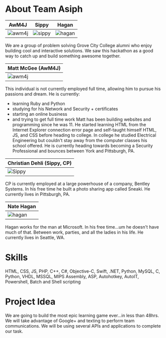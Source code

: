 About Team Asiph
===========================

| AwM4J | Sippy | Hagan
|--- |--- |---
| ![awm4j](http://graph.facebook.com/awm4j/picture?type=large) | ![sippy](http://graph.facebook.com/Sippyy/picture?type=large) | ![hagan](http://graph.facebook.com/nate.hagan/picture?type=large) |

We are a group of problem solving Grove City College alumni who enjoy building cool and interactive solutions.
We saw this hackathon as a good way to catch up and build something awesome together.

| Matt McGee (AwM4J)
|---
| ![awm4j](http://graph.facebook.com/awm4j/picture?type=large) 

This individual is not currently employed full time, allowing him to pursue his passions and dream.
He is currently:
* learning Ruby and Python
* studying for his Network and Security + certificates
* starting an online business
* and trying to get full time work
Matt has been building websites and programming since he was 11. 
He started learning HTML from the Internet Explorer connection error page and self-taught himself HTML, JS, and CSS before heading to college.
In college he studied Electrical Engineering but couldn't stay away from the computer classes his school offered.
He is currently heading towards becoming a Security Professional and bounces between York and Pittsburgh, PA.


| Christian Dehli (Sippy, CP)
|---
| ![Sippy](http://graph.facebook.com/Sippyy/picture?type=large) 

CP is currently employed at a large powerhouse of a company, Bentley Systems.
In his free time he built a photo sharing app called Sneaki.
He currently lives in Pittsburgh, PA.


| Nate Hagan
|---
| ![hagan](http://graph.facebook.com/nate.hagan/picture?type=large)

Hagan works for the man at Microsoft.
In his free time...um he doesn't have much of that. Between work, parties, and all the ladies in his life.
He currently lives in Seattle, WA.


Skills
=======
HTML, CSS, JS, PHP, C++, C#, Objective-C, Swift, .NET, Python, MySQL, C, Python, VHDL, MSSQL, MIPS Assembly, ASP, Autohotkey, AutoIT, Powershell, Batch and Shell scripting


Project Idea
=======
We are going to build the most epic learning game ever...in less than 48hrs.
We will take advantage of Google+ and texting to perform team communications.
We will be using several APIs and applications to complete our task.
